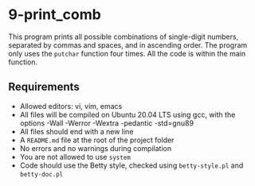 # 9-print_comb

This program prints all possible combinations of single-digit numbers, separated by commas and spaces, and in ascending order. The program only uses the `putchar` function four times. All the code is within the main function.

## Requirements

- Allowed editors: vi, vim, emacs
- All files will be compiled on Ubuntu 20.04 LTS using gcc, with the options -Wall -Werror -Wextra -pedantic -std=gnu89
- All files should end with a new line
- A `README.md` file at the root of the project folder
- No errors and no warnings during compilation
- You are not allowed to use `system`
- Code should use the Betty style, checked using `betty-style.pl` and `betty-doc.pl`
